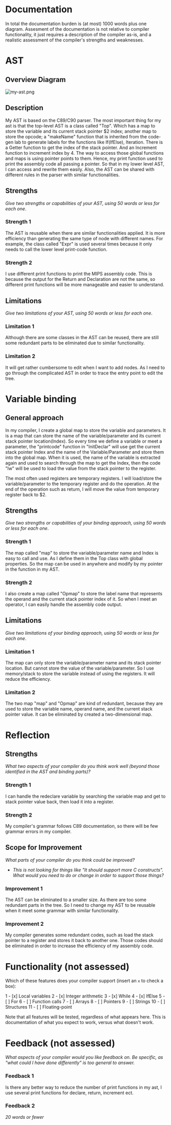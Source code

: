 Documentation
=============

In total the documentation burden is (at most) 1000 words
plus one diagram. Assesment of the documentation is not relative
to compiler functionality, it just requires a description
of the compiler as-is, and a realistic assessment of the
compiler's strengths and weaknesses.


AST
===

Overview Diagram
----------------

![my-ast.png](my-ast.png)

Description
-----------

My AST is based on the C89/C90 parser. The most important thing for my ast is that the top-level AST is a class called "Top". Which has a map to store the variable and its current stack pointer $2 index; another map to store the opcode; a "makeName" function that is inherited from the code-gen lab to generate labels for the functions like If(IfElse), Iteration. There is a Getter function to get the index of the stack pointer. And an Increment function to increment index by 4. The way to access those global functions and maps is using pointer points to them. Hence, my print function used to print the assembly code all passing a pointer. So that in my lower level AST, I can access and rewrite them easily. Also, the AST can be shared with different rules in the parser with similar functionalities.

Strengths
---------

_Give two strengths or capabilities of your AST, using 50 words or less for each one_.

### Strength 1

The AST is reusable when there are similar functionalities applied. It is more efficiency than generating the same type of node with different names. For example, the class called "Expr" is used several times because it only needs to call the lower level print-code function.

### Strength 2

I use different print functions to print the MIPS assembly code. This is because the output for the Return and Declaration are not the same, so different print functions will be more manageable and easier to understand.

Limitations
-----------

_Give two limitations of your AST, using 50 words or less for each one_.

### Limitation 1

Although there are some classes in the AST can be reused, there are still some redundant parts to be eliminated due to similar functionality.

### Limitation 2

It will get rather cumbersome to edit when I want to add nodes. As I need to go through the complicated AST in order to trace the entry point to edit the tree.

Variable binding
================

General approach
----------------

In my compiler, I create a global map to store the variable and parameters. It is a map that can store the name of the variable/parameter and its current stack pointer location(Index). So every time we define a variable or meet a parameter, the "printcode" function in "InitDeclar" will use get the current stack pointer Index and the name of the Variable/Parameter and store them into the global map. When it is used, the name of the variable is extracted again and used to search through the map to get the Index, then the code "lw" will be used to load the value from the stack pointer to the register.

The most often used registers are temporary registers. I will load/store the variable/parameter to the temporary register and do the operation. At the end of the operation such as return, I will move the value from temporary register back to $2.

Strengths
---------

_Give two strengths or capabilities of your binding approach, using 50 words or less for each one_.

### Strength 1

The map called "map" to store the variable/parameter name and Index is easy to call and use. As I define them in the Top class with global properties. So the map can be used in anywhere and modify by my pointer in the function in my AST.

### Strength 2

I also create a map called "Opmap" to store the label name that represents the operand and the current stack pointer index of it. So when I meet an operator, I can easily handle the assembly code output.

Limitations
-----------

_Give two limitations of your binding approach, using 50 words or less for each one_.

### Limitation 1

The map can only store the variable/parameter name and its stack pointer location. But cannot store the value of the variable/parameter. So I use memory/stack to store the variable instead of using the registers. It will reduce the efficiency.

### Limitation 2

The two map "map" and "Opmap" are kind of redundant, because they are used to store the variable name, operand name, and the current stack pointer value. It can be eliminated by created a two-dimensional map.

Reflection
==========

Strengths
---------

_What two aspects of your compiler do you think work well (beyond
those identified in the AST and binding parts)?_

### Strength 1

I can handle the redeclare variable by searching the variable map and get to stack pointer value back, then load it into a register.

### Strength 2

My compiler's grammar follows C89 documentation, so there will be few grammar errors in my compiler.

Scope for Improvement
---------------------

_What parts of your compiler do you think could be improved?_

- _This is not looking for things like "It should support more C constructs". What
  would you need to do or change in order to support those things?_

### Improvement 1
The AST can be eliminated to a smaller size. As there are too some redundant parts in the tree. So I need to change my AST to be reusable when it meet some grammar with similar functionality.

### Improvement 2

My compiler generates some redundant codes, such as load the stack pointer to a register and stores it back to another one. Those codes should be eliminated in order to increase the efficiency of my assembly code.

Functionality (not assessed)
============================

Which of these features does your compiler support (insert
an `x` to check a box):

1 - [x] Local variables
2 - [x] Integer arithmetic
3 - [x] While
4 - [x] IfElse
5 - [ ] For
6 - [ ] Function calls
7 - [ ] Arrays
8 - [ ] Pointers
9 - [ ] Strings
10 - [ ] Structures
11 - [ ] Floating-point

Note that all features will be tested, regardless of what
appears here. This is documentation of what you expect to work,
versus what doesn't work.


Feedback (not assessed)
=======================

_What aspects of your compiler would you like feedback on.
Be specific, as "what could I have done differently" is
too general to answer._

### Feedback 1

Is there any better way to reduce the number of print functions in my ast, I use several print functions for declare, return, increment ect.

### Feedback 2

_20 words or fewer_

